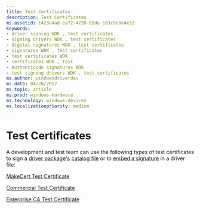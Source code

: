```yaml
---
title: Test Certificates
description: Test Certificates
ms.assetid: 1423e4ad-ea72-4720-b5de-163c9c8e4e32
keywords:
- driver signing WDK , test certificates
- signing drivers WDK , test certificates
- digital signatures WDK , test certificates
- signatures WDK , test certificates
- test certificates WDK
- certificates WDK , test
- Authenticode signatures WDK
- test signing drivers WDK , test certificates
ms.author: windowsdriverdev
ms.date: 04/20/2017
ms.topic: article
ms.prod: windows-hardware
ms.technology: windows-devices
ms.localizationpriority: medium
---
```


# Test Certificates


A development and test team can use the following types of test certificates to sign a [driver package's](driver-packages.md) [catalog file](catalog-files.md) or to [embed a signature](embedded-signatures-in-a-driver-file.md) in a driver file:

[MakeCert Test Certificate](makecert-test-certificate.md)

[Commercial Test Certificate](commercial-test-certificate.md)

[Enterprise CA Test Certificate](enterprise-ca-test-certificate.md)

 

 





